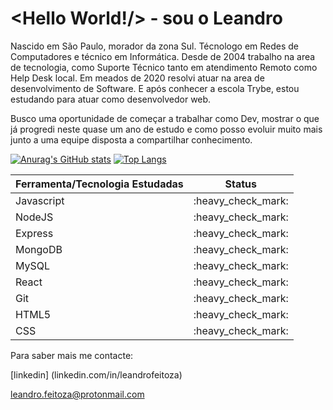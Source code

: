 
# <Hello World!/> - sou o Leandro


Nascido em São Paulo, morador da zona Sul. Técnologo em Redes de Computadores e técnico em Informática. Desde de 2004 trabalho na area de tecnologia, como Suporte Técnico tanto em atendimento Remoto como Help Desk local. 
Em meados de 2020 resolvi atuar na area de desenvolvimento de Software. E após conhecer a escola Trybe, estou estudando para atuar como desenvolvedor web.

Busco uma oportunidade de começar a trabalhar como Dev, mostrar o que já progredi neste quase um ano de estudo e como posso evoluir muito mais junto a uma equipe disposta a compartilhar conhecimento.



[![Anurag's GitHub stats](https://github-readme-stats.vercel.app/api?username=leandrofeitozagnu)](https://github.com/leandrofeitozagnu/github-readme-stats)
[![Top Langs](https://github-readme-stats.vercel.app/api/top-langs/?username=leandrofeitozagnu)](https://github.com/leandrofeitozagnu/github-readme-stats)

<table>
  <thead>
    <tr>
      <th>Ferramenta/Tecnologia Estudadas</th>
      <th>Status</th>
    </tr>
</thead>
  <tbody>
    <tr>
      <td>Javascript</td>
      <td>:heavy_check_mark:</td>
    </tr>
    <tr>
      <td>NodeJS</td>
      <td>:heavy_check_mark:</td>
    </tr>
    <tr>
      <td>Express</td>
      <td>:heavy_check_mark:</td>
    </tr>
    <tr>
      <td>MongoDB</td>
      <td>:heavy_check_mark:</td>
    </tr>
    <tr>
      <td>MySQL</td>
      <td>:heavy_check_mark:</td>
    </tr>
    <tr>
      <td>React</td>
      <td>:heavy_check_mark:</td>
    </tr>
    <tr>
      <td>Git</td>
      <td>:heavy_check_mark:</td>
    </tr>
    <tr>
      <td>HTML5</td>
      <td>:heavy_check_mark:</td>
    </tr>
    <tr>
      <td>CSS</td>
      <td>:heavy_check_mark:</td>
    </tr>
  </tbody>
</table>


Para saber mais me contacte:

[linkedin] (linkedin.com/in/leandrofeitoza)

leandro.feitoza@protonmail.com





<!--
**LeandroFeitozaGnu/LeandroFeitozaGnu** is a ✨ _special_ ✨ repository because its `README.md` (this file) appears on your GitHub profile.

Here are some ideas to get you started:

- 🔭 I’m currently working on ...
- 🌱 I’m currently learning ...
- 👯 I’m looking to collaborate on ...
- 🤔 I’m looking for help with ...
- 💬 Ask me about ...
- 📫 How to reach me: ...
- 😄 Pronouns: ...
- ⚡ Fun fact: ...
-->
